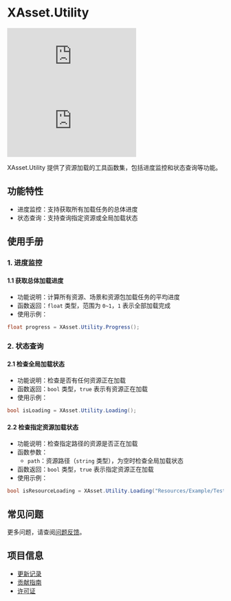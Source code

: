 # XAsset.Utility

[![Version](https://img.shields.io/npm/v/ep.u3d.res)](https://www.npmjs.com/package/ep.u3d.res)
[![Downloads](https://img.shields.io/npm/dm/ep.u3d.res)](https://www.npmjs.com/package/ep.u3d.res)

XAsset.Utility 提供了资源加载的工具函数集，包括进度监控和状态查询等功能。

## 功能特性

- 进度监控：支持获取所有加载任务的总体进度
- 状态查询：支持查询指定资源或全局加载状态

## 使用手册

### 1. 进度监控

#### 1.1 获取总体加载进度
- 功能说明：计算所有资源、场景和资源包加载任务的平均进度
- 函数返回：`float` 类型，范围为 `0~1`，`1` 表示全部加载完成
- 使用示例：
```csharp
float progress = XAsset.Utility.Progress();
```

### 2. 状态查询

#### 2.1 检查全局加载状态
- 功能说明：检查是否有任何资源正在加载
- 函数返回：`bool` 类型，`true` 表示有资源正在加载
- 使用示例：
```csharp
bool isLoading = XAsset.Utility.Loading();
```

#### 2.2 检查指定资源加载状态
- 功能说明：检查指定路径的资源是否正在加载
- 函数参数：
  - `path`：资源路径（`string` 类型），为空时检查全局加载状态
- 函数返回：`bool` 类型，`true` 表示指定资源正在加载
- 使用示例：
```csharp
bool isResourceLoading = XAsset.Utility.Loading("Resources/Example/Test.prefab");
```

## 常见问题

更多问题，请查阅[问题反馈](../CONTRIBUTING.md#问题反馈)。

## 项目信息

- [更新记录](../CHANGELOG.md)
- [贡献指南](../CONTRIBUTING.md)
- [许可证](../LICENSE)